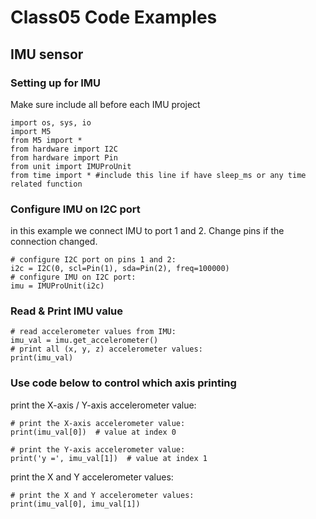 # Class05 Code Examples

## IMU sensor 

### Setting up for IMU 
Make sure include all before each IMU project
``` #import package IMU sensor need
import os, sys, io
import M5
from M5 import *
from hardware import I2C
from hardware import Pin
from unit import IMUProUnit
from time import * #include this line if have sleep_ms or any time related function 
```

### Configure IMU on I2C port
in this example we connect IMU to port 1 and 2. Change pins if the connection changed. 
```
# configure I2C port on pins 1 and 2:
i2c = I2C(0, scl=Pin(1), sda=Pin(2), freq=100000)
# configure IMU on I2C port:
imu = IMUProUnit(i2c)
```

### Read & Print IMU value
```
# read accelerometer values from IMU:
imu_val = imu.get_accelerometer()
# print all (x, y, z) accelerometer values:
print(imu_val)
```

### Use code below to control which axis printing
print the X-axis / Y-axis accelerometer value:

```
# print the X-axis accelerometer value:
print(imu_val[0])  # value at index 0
    
# print the Y-axis accelerometer value:
print('y =', imu_val[1])  # value at index 1
```
print the X and Y accelerometer values:
```
# print the X and Y accelerometer values:
print(imu_val[0], imu_val[1])
```

